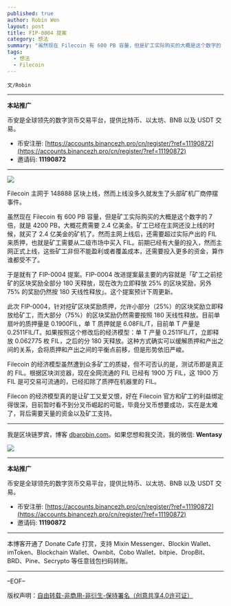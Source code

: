 ```yaml
---
published: true
author: Robin Wen
layout: post
title: FIP-0004 提案
category: 想法
summary: "虽然现在 Filecoin 有 600 PB 容量，但是矿工实际购买的大概是这个数字的 7 倍，就是 4200 PB，大概花费需要 2.4 亿美金。矿工已经在主网还没上线的时候，就买了 2.4 亿美金的矿机了。然而主网上线后，还需要超过实际产出的 FIL 来质押，也就是矿工需要从二级市场中买入 FIL。前期已经有大量的投入，然而主网正式上线，这些矿工非但不能盈利或者覆盖成本，还需要投入更多的资金，算作谁都受不了。Filecon 的经济模型真的是让矿工又爱又恨，好在 Filecoin 官方和矿工的利益绑定得很深，目前暂时看不到分叉币崛起的可能，毕竟分叉币想要成功，实在是太难了，背后需要天量的资金以及矿工支持。"
tags:
  - 想法
  - Filecoin
---
```


`文/Robin`

***

**本站推广**

币安是全球领先的数字货币交易平台，提供比特币、以太坊、BNB 以及 USDT 交易。

* 币安注册: [https://accounts.binancezh.pro/cn/register/?ref=11190872](https://accounts.binancezh.pro/cn/register/?ref=11190872)
* 邀请码: **11190872**

***

![](https://cdn.dbarobin.com/mebk5m1.png)

Filecoin 主网于 148888 区块上线，然而上线没多久就发生了头部矿机厂商停摆事件。

虽然现在 Filecoin 有 600 PB 容量，但是矿工实际购买的大概是这个数字的 7 倍，就是 4200 PB，大概花费需要 2.4 亿美金。矿工已经在主网还没上线的时候，就买了 2.4 亿美金的矿机了。然而主网上线后，还需要超过实际产出的 FIL 来质押，也就是矿工需要从二级市场中买入 FIL。前期已经有大量的投入，然而主网正式上线，这些矿工非但不能盈利或者覆盖成本，还需要投入更多的资金，算作谁都受不了。

于是就有了 FIP-0004 提案。FIP-0004 改进提案最主要的内容就是「矿工之前挖矿的区块奖励全部分 180 天释放，现在改为立即释放 25% 的区块奖励，另外 75% 的奖励仍然按 180 天线性释放」。这个提案预计下周更新。

此次 FIP-0004，针对挖矿区块奖励质押，允许小部分（25%）的区块奖励立即释放给矿工，而大部分（75%）的区块奖励仍然需要按照 180 天线性释放。目前单扇叶的质押量是 0.1900FIL，单 T 质押就是 6.08FIL/T，目前单 T 产量是 0.2511FIL/T。如果按照这个修改后的经济模型：单 T 产量 0.2511FIL/T，立即释放 0.062775 枚 FIL，之后的分 180 天释放。这种方式确实可以缓解质押和产出之间的关系，会将质押和产出之间的平衡点前移，但是形势依旧严峻。

Filecoin 的经济模型虽然遭到众多矿工的质疑，但不可否认的是，测试币即是真正的 FIL。根据区块浏览器，现在全网流通的 FIL 已经有 1900 万 FIL，这 1900 万 FIL 是可交易可流通的，已经扣除了质押在机器里的 FIL。

Filecon 的经济模型真的是让矿工又爱又恨，好在 Filecoin 官方和矿工的利益绑定得很深，目前暂时看不到分叉币崛起的可能，毕竟分叉币想要成功，实在是太难了，背后需要天量的资金以及矿工支持。

***

我是区块链罗宾，博客 [dbarobin.com](https://dbarobin.com/)。如果您想和我交流，我的微信: **Wentasy**

![](https://cdn.dbarobin.com/v4yywe2.png)

***

**本站推广**

币安是全球领先的数字货币交易平台，提供比特币、以太坊、BNB 以及 USDT 交易。

* 币安注册: [https://accounts.binancezh.pro/cn/register/?ref=11190872](https://accounts.binancezh.pro/cn/register/?ref=11190872)
* 邀请码: **11190872**

***

本博客开通了 Donate Cafe 打赏，支持 Mixin Messenger、Blockin Wallet、imToken、Blockchain Wallet、Ownbit、Cobo Wallet、bitpie、DropBit、BRD、Pine、Secrypto 等任意钱包扫码转账。

<center>
    <div class="--donate-button"
         data-button-id="f8b9df0d-af9a-460d-8258-d3f435445075"
    ></div>
</center>

***

–EOF–

版权声明：[自由转载-非商用-非衍生-保持署名（创意共享4.0许可证）](http://creativecommons.org/licenses/by-nc-nd/4.0/deed.zh)
